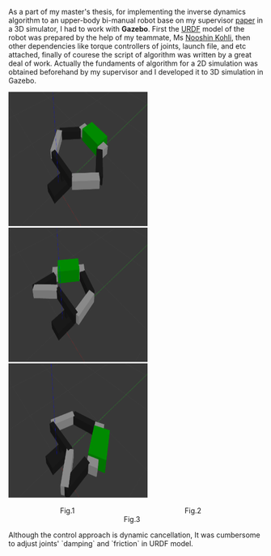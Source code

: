 As a part of my master's thesis, for implementing the inverse dynamics algorithm to an upper-body bi-manual robot base on my supervisor [paper](https://www.researchgate.net/publication/320330613_Inverse_Dynamics_Control_of_Bimanual_Object_Manipulation_Using_Orthogonal_Decomposition_An_Analytic_Approach) in a 3D simulator, I had to work with __Gazebo__. First the [URDF](http://wiki.ros.org/urdf) model of the robot was prepared by the help of my teammate, Ms [Nooshin Kohli](https://github.com/nooshin-kohli), then other dependencies like torque controllers of joints, launch file, and etc attached, finally of courese the script of algorithm was written by a great deal of work. Actually the fundaments of algorithm for a 2D simulation was obtained beforehand by my supervisor and I developed it to 3D simulation in Gazebo.

<p>
  <img style="text-align:left;" width="275" height="265" src="/img/6dof_bimanual_manipulation/bimanual_1.png" alt="Logo">
  <img style="text-align:center;" width="275" height="265" src="/img/6dof_bimanual_manipulation/bimanual_2.png" alt="Logo">
  <img style="text-align:right;" width="275" height="265" src="/img/6dof_bimanual_manipulation/bimanual_3.png" alt="Logo">
  <figcaption>
    &emsp;&emsp;&emsp;&emsp;&emsp;&emsp;&emsp; Fig.1
    &emsp;&emsp;&emsp;&emsp;&emsp;&emsp;&emsp;&emsp;&emsp;&emsp;&emsp;&emsp;&emsp;&emsp;&emsp; Fig.2
    &emsp;&emsp;&emsp;&emsp;&emsp;&emsp;&emsp;&emsp;&emsp;&emsp;&emsp;&emsp;&emsp;&emsp;&emsp;&emsp; Fig.3 
  </figcaption>
</p>
Although the control approach is dynamic cancellation, It was cumbersome to adjust joints' `damping` and `friction` in URDF model.




